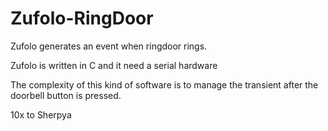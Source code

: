# Zufolo-RingDoor
Zufolo generates an event when ringdoor rings.

Zufolo is written in C and it need a serial hardware

The complexity of this kind of software is to manage the transient after the doorbell button is pressed.

10x to Sherpya
